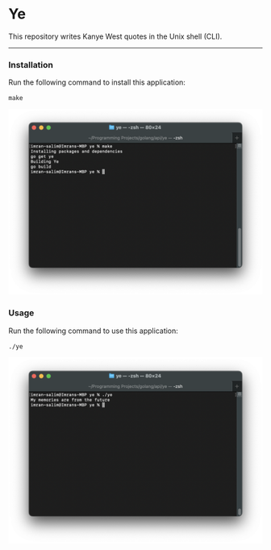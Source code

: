 # Ye
This repository writes Kanye West quotes in the Unix shell (CLI).

---
### Installation
Run the following command to install this application:
```
make
```
![](/assets/installation.png)

### Usage
Run the following command to use this application:
```
./ye
```
![](/assets/usage.png)
